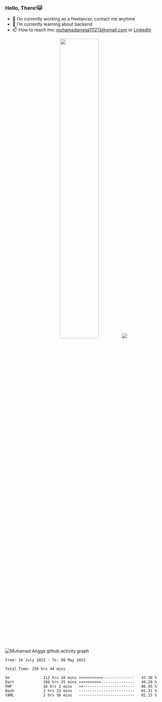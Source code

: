 
### Hello, There!🐱

- 🔭 I’m currently working as a freelancer, contact me anytime
- 🌱 I’m currently learning about backend
- 📫 How to reach me: [muhamadangga111213@gmail.com](mailto:muhamadangga111213@gmail.com) or [LinkedIn](https://www.linkedin.com/in/muhamad-angga)

<p align="center">
    <img width="49.5%" src="https://github-readme-stats.vercel.app/api?username=muhangga&count_private=true&theme=ocean_dark&show_icons=true" />
    &nbsp;
    <img src="https://github-readme-stats.vercel.app/api/top-langs/?username=muhangga&langs_count=8&layout=compact&theme=ocean_dark&show_icons=true" />
</p>

![Muhamad Angga github activity graph](https://github-readme-activity-graph.cyclic.app/graph?username=muhangga&custom_title=Angga&color=708090&theme=github-dark)


<!--START_SECTION:waka-->

```text
From: 16 July 2022 - To: 08 May 2023

Total Time: 259 hrs 44 mins

Go               112 hrs 28 mins >>>>>>>>>>>--------------   43.30 %
Dart             104 hrs 25 mins >>>>>>>>>>---------------   40.20 %
PHP              18 hrs 2 mins   >>-----------------------   06.95 %
Bash             3 hrs 23 mins   -------------------------   01.31 %
YAML             2 hrs 58 mins   -------------------------   01.15 %
```

<!--END_SECTION:waka-->
